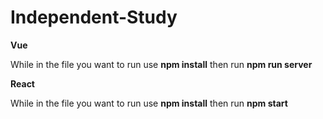 # Independent-Study

**Vue**

While in the file you want to run use **npm install** then run **npm run server** 

**React**

While in the file you want to run use **npm install** then run **npm start**

